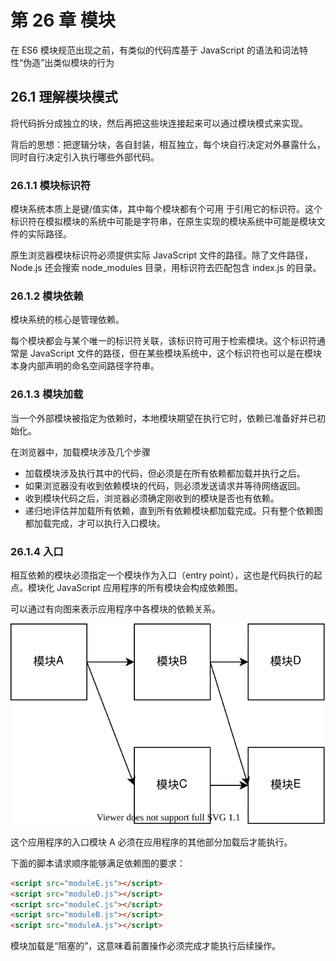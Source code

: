 # 第 26 章 模块

在 ES6 模块规范出现之前，有类似的代码库基于 JavaScript 的语法和词法特性“伪造”出类似模块的行为

## 26.1 理解模块模式

将代码拆分成独立的块，然后再把这些块连接起来可以通过模块模式来实现。

背后的思想：把逻辑分块，各自封装，相互独立，每个块自行决定对外暴露什么，同时自行决定引入执行哪些外部代码。

### 26.1.1 模块标识符

模块系统本质上是键/值实体，其中每个模块都有个可用 于引用它的标识符。这个标识符在模拟模块的系统中可能是字符串，在原生实现的模块系统中可能是模块文件的实际路径。

原生浏览器模块标识符必须提供实际 JavaScript 文件的路径。除了文件路径，Node.js 还会搜索 node_modules 目录，用标识符去匹配包含 index.js 的目录。

### 26.1.2 模块依赖

模块系统的核心是管理依赖。

每个模块都会与某个唯一的标识符关联，该标识符可用于检索模块。这个标识符通常是 JavaScript 文件的路径，但在某些模块系统中，这个标识符也可以是在模块本身内部声明的命名空间路径字符串。

### 26.1.3 模块加载

当一个外部模块被指定为依赖时，本地模块期望在执行它时，依赖已准备好并已初始化。

在浏览器中，加载模块涉及几个步骤

- 加载模块涉及执行其中的代码，但必须是在所有依赖都加载并执行之后。
- 如果浏览器没有收到依赖模块的代码，则必须发送请求并等待网络返回。
- 收到模块代码之后，浏览器必须确定刚收到的模块是否也有依赖。
- 递归地评估并加载所有依赖，直到所有依赖模块都加载完成。只有整个依赖图都加载完成，才可以执行入口模块。

### 26.1.4 入口

相互依赖的模块必须指定一个模块作为入口（entry point），这也是代码执行的起点。模块化 JavaScript 应用程序的所有模块会构成依赖图。

可以通过有向图来表示应用程序中各模块的依赖关系。

![图 26-1](./i/26-1.svg)

这个应用程序的入口模块 A 必须在应用程序的其他部分加载后才能执行。

下面的脚本请求顺序能够满足依赖图的要求：

```html
<script src="moduleE.js"></script>
<script src="moduleD.js"></script>
<script src="moduleC.js"></script>
<script src="moduleB.js"></script>
<script src="moduleA.js"></script> 
```

模块加载是“阻塞的”，这意味着前置操作必须完成才能执行后续操作。

